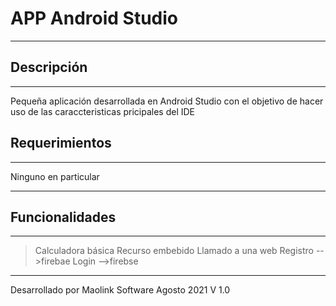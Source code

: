 # APP Android Studio
***

## Descripción
***
Pequeña aplicación desarrollada en Android Studio con el objetivo de hacer uso de las caraccteristicas
pricipales del IDE

## Requerimientos
***
Ninguno en particular

***

## Funcionalidades
***
> Calculadora básica
> Recurso embebido
> Llamado a una web
> Registro -->firebae
> Login -->firebse

***
Desarrollado por Maolink Software
Agosto 2021
V 1.0